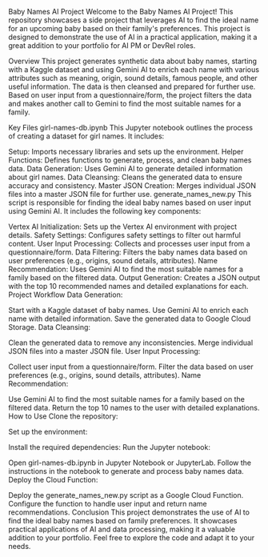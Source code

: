 Baby Names AI Project
Welcome to the Baby Names AI Project! This repository showcases a side project that leverages AI to find the ideal name for an upcoming baby based on their family's preferences. This project is designed to demonstrate the use of AI in a practical application, making it a great addition to your portfolio for AI PM or DevRel roles.

Overview
This project generates synthetic data about baby names, starting with a Kaggle dataset and using Gemini AI to enrich each name with various attributes such as meaning, origin, sound details, famous people, and other useful information. The data is then cleansed and prepared for further use. Based on user input from a questionnaire/form, the project filters the data and makes another call to Gemini to find the most suitable names for a family.

Key Files
girl-names-db.ipynb
This Jupyter notebook outlines the process of creating a dataset for girl names. It includes:

Setup: Imports necessary libraries and sets up the environment.
Helper Functions: Defines functions to generate, process, and clean baby names data.
Data Generation: Uses Gemini AI to generate detailed information about girl names.
Data Cleansing: Cleans the generated data to ensure accuracy and consistency.
Master JSON Creation: Merges individual JSON files into a master JSON file for further use.
generate_names_new.py
This script is responsible for finding the ideal baby names based on user input using Gemini AI. It includes the following key components:

Vertex AI Initialization: Sets up the Vertex AI environment with project details.
Safety Settings: Configures safety settings to filter out harmful content.
User Input Processing: Collects and processes user input from a questionnaire/form.
Data Filtering: Filters the baby names data based on user preferences (e.g., origins, sound details, attributes).
Name Recommendation: Uses Gemini AI to find the most suitable names for a family based on the filtered data.
Output Generation: Creates a JSON output with the top 10 recommended names and detailed explanations for each.
Project Workflow
Data Generation:

Start with a Kaggle dataset of baby names.
Use Gemini AI to enrich each name with detailed information.
Save the generated data to Google Cloud Storage.
Data Cleansing:

Clean the generated data to remove any inconsistencies.
Merge individual JSON files into a master JSON file.
User Input Processing:

Collect user input from a questionnaire/form.
Filter the data based on user preferences (e.g., origins, sound details, attributes).
Name Recommendation:

Use Gemini AI to find the most suitable names for a family based on the filtered data.
Return the top 10 names to the user with detailed explanations.
How to Use
Clone the repository:

Set up the environment:

Install the required dependencies:
Run the Jupyter notebook:

Open girl-names-db.ipynb in Jupyter Notebook or JupyterLab.
Follow the instructions in the notebook to generate and process baby names data.
Deploy the Cloud Function:

Deploy the generate_names_new.py script as a Google Cloud Function.
Configure the function to handle user input and return name recommendations.
Conclusion
This project demonstrates the use of AI to find the ideal baby names based on family preferences. It showcases practical applications of AI and data processing, making it a valuable addition to your portfolio. Feel free to explore the code and adapt it to your needs.